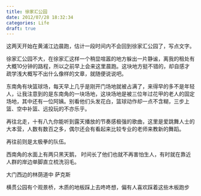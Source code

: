 ```yaml
---
title: 徐家汇公园
date: 2012/07/28 18:32:34
categories: Life
draft: true
---
```

这两天开始在黄浦江边晨跑，估计一段时间内不会回到徐家汇公园了，写点文字。

徐家汇公园不大，在徐家汇这样一个稍显喧嚣的地方躲出一片静谧，离我的租处有大概10分钟的路程，所以之前早上会来这里晨跑。这块地方挺不错的，却自感才疏学浅大概写不出什么像样的文章，就随便说说吧。

东南角有块篮球场，每天早上几乎是刚开门场地就被占满了，来得早的多不是年轻人，让我注意到的是东南角的一块场地，这块场地是被三位年过花甲的老人的固定场地，其中还有一位阿姨。别看他们头发花白，篮球动作却一点不含糊，三步上篮、空中补篮、远投玩的不亦乐乎。

再往北走，十有八九你能听到露天播放的节奏感极强的歌曲，这里是爱跳舞人士的大本营，人数有数百之多，偶尔还会有看起来比较专业的老师来教新的舞蹈。

再往前则是太极拳的队伍。


西南角的水面上有两只黑天鹅，
时间长了他们也就不再害怕生人，有时就在靠近人群的岸边单脚直立梳洗羽毛。

大门西边的林荫道中 萨克斯

横贯公园有个观景桥，木质的地板踩上去咚咚想，偏有人喜欢踩着这些木板跑步

